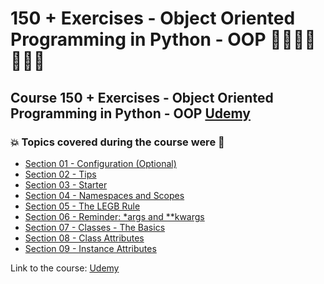 # 150 + Exercises - Object Oriented Programming in Python - OOP 👩🏻‍💻🤯🐍🤖💽
## Course 150 + Exercises - Object Oriented Programming in Python - OOP [Udemy](https://www.udemy.com/course/exercises-object-oriented-programming-in-python-oop-course/)
### 💥 Topics covered during the course were 🚀
- [Section 01 - Configuration (Optional)](https://github.com/romulovieira777/150_Exercises_Object_Oriented_Programming_in_Python_OOP/tree/main/Section_01_Configuration_Optional)
- [Section 02 - Tips](https://github.com/romulovieira777/150_Exercises_Object_Oriented_Programming_in_Python_OOP/tree/main/Section_02_Tips)
- [Section 03 - Starter](https://github.com/romulovieira777/150_Exercises_Object_Oriented_Programming_in_Python_OOP/tree/main/Section_03_Starter)
- [Section 04 - Namespaces and Scopes](https://github.com/romulovieira777/150_Exercises_Object_Oriented_Programming_in_Python_OOP/tree/main/Section_04_Namespaces_and_Scopes)
- [Section 05 - The LEGB Rule](https://github.com/romulovieira777/150_Exercises_Object_Oriented_Programming_in_Python_OOP/tree/main/Section_05_The_LEGB_Rule)
- [Section 06 - Reminder: *args and **kwargs](https://github.com/romulovieira777/150_Exercises_Object_Oriented_Programming_in_Python_OOP/tree/main/Section_06_Reminder_args_and_kwargs)
- [Section 07 - Classes - The Basics](https://github.com/romulovieira777/150_Exercises_Object_Oriented_Programming_in_Python_OOP/tree/main/Section_07_Classes_The_Basics)
- [Section 08 - Class Attributes](https://github.com/romulovieira777/150_Exercises_Object_Oriented_Programming_in_Python_OOP/tree/main/Section_08_Class_Attributes)
- [Section 09 - Instance Attributes]()

Link to the course: [Udemy](https://www.udemy.com/course/exercises-object-oriented-programming-in-python-oop-course/)
